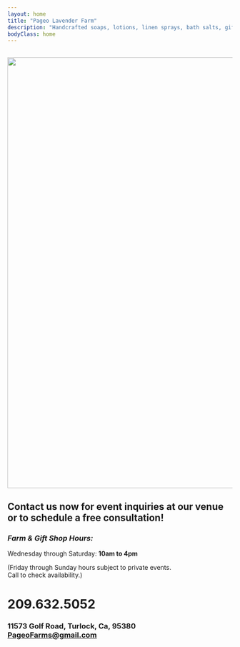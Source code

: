 ```yaml
---
layout: home
title: "Pageo Lavender Farm"
description: "Handcrafted soaps, lotions, linen sprays, bath salts, gift boxes, baskets and other unique items."
bodyClass: home
---
```


## <img width="965" src="http://pageolavenderfarm.com/assets/img/mothersday_2017.png">


## Contact us now for event inquiries at our venue or to schedule a free consultation!

### *Farm & Gift Shop Hours:*
Wednesday through Saturday: **10am to 4pm**<br>

(Friday through Sunday hours subject to private events.<br>Call to check availability.)

# 209.632.5052
 
### 11573 Golf Road, Turlock, Ca, 95380<br>PageoFarms@gmail.com
